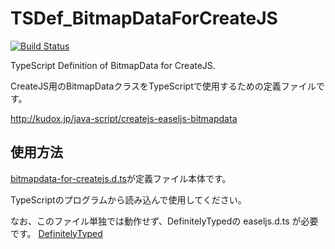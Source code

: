 TSDef_BitmapDataForCreateJS
===========================
[![Build Status](https://travis-ci.org/gyohk/TSDef_BitmapDataForCreateJS.png?branch=master)](https://travis-ci.org/gyohk/TSDef_BitmapDataForCreateJS)

TypeScript Definition of BitmapData for CreateJS.

CreateJS用のBitmapDataクラスをTypeScriptで使用するための定義ファイルです。

http://kudox.jp/java-script/createjs-easeljs-bitmapdata


使用方法
---------
[bitmapdata-for-createjs.d.ts](bitmapdata-for-createjs/src/bitmapdata-for-createjs.d.ts)が定義ファイル本体です。

TypeScriptのプログラムから読み込んで使用してください。

なお、このファイル単独では動作せず、DefinitelyTypedの easeljs.d.ts が必要です。
[DefinitelyTyped](https://github.com/borisyankov/DefinitelyTyped)

